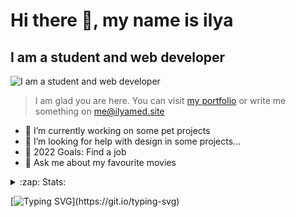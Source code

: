 # Hi there 👋, my name is ilya
## I am a student and web developer
![I am a student and web developer](https://i.pinimg.com/originals/b9/ba/44/b9ba446cca2bb06ff1a8d49fd46581ed.jpg)

>I am glad you are here. You can visit [my portfolio](https://ilyamed.site/) or write me something on me@ilyamed.site 

- 🔭 I’m currently working on some pet projects
- 🤔 I’m looking for help with design in some projects...
- 🥅 2022 Goals: Find a job
- 💬 Ask me about my favourite movies 

<details>
  <summary>:zap: Stats:</summary>
<p>
<!--START_SECTION:waka-->
  
<!--END_SECTION:waka-->
  
![GitHub stats](https://github-readme-stats.vercel.app/api?username=Terro216&show_icons=true)  

![Profile views](https://gpvc.arturio.dev/Terro216)
</p>
</details>

[![Typing SVG](https://readme-typing-svg.herokuapp.com?color=%23204829&duration=7000&lines=Wake+up%2C+Neo...)](https://git.io/typing-svg)

